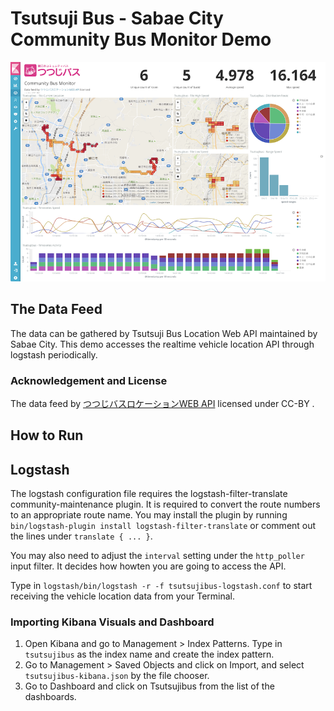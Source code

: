 # Tsutsuji Bus - Sabae City Community Bus Monitor Demo

![](https://raw.githubusercontent.com/kosho/tsutsujibus/master/tsutsujibus-screenshot.png)

## The Data Feed

The data can be gathered by Tsutsuji Bus Location Web API maintained by Sabae City. This demo accesses the realtime vehicle location API through logstash periodically.

### Acknowledgement and License

The data feed by [つつじバスロケーションWEB API](http://www.city.sabae.fukui.jp/users/tutujibus/web-api/web-api.html) licensed under CC-BY .

## How to Run

## Logstash

The logstash configuration file requires the logstash-filter-translate community-maintenance plugin. It is required to convert the route numbers to an appropriate route name. You may install the plugin by running `bin/logstash-plugin install logstash-filter-translate` or comment out the lines under `translate { ... }`. 

You may also need to adjust the `interval` setting under the `http_poller` input filter. It decides how howten you are going to access the API.

Type in `logstash/bin/logstash -r -f tsutsujibus-logstash.conf` to start receiving the vehicle location data from your Terminal.

### Importing Kibana Visuals and Dashboard

1. Open Kibana and go to Management > Index Patterns. Type in `tsutsujibus` as the index name and create the index pattern.
2. Go to Management > Saved Objects and click on Import, and select `tsutsujibus-kibana.json` by the file chooser.
3. Go to Dashboard and click on Tsutsujibus from the list of the dashboards.
